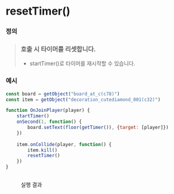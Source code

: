 # resetTimer()

### 정의

> ### 호출 시 타이머를 리셋합니다.
>
> * startTimer()로 타이머를 재시작할 수 있습니다.



### 예시

```javascript
const board = getObject("board_at_c(c78)")
const item = getObject("decoration_cutediamond_001(c32)")

function OnJoinPlayer(player) {
    startTimer()
    onSecond(1, function() {
        board.setText(floor(getTimer()), {target: [player]})
    })
    
    item.onCollide(player, function() {
        item.kill()
        resetTimer()
    })
}
```

<figure><img src="../../../.gitbook/assets/화면_기록_2022-12-19_오후_5_46_25_AdobeExpress.gif" alt=""><figcaption><p>실행 결과</p></figcaption></figure>
